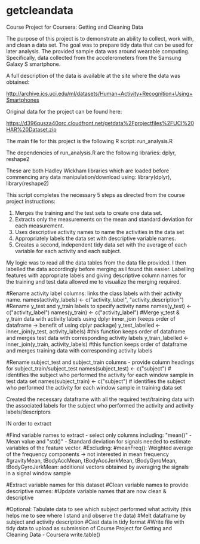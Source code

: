 getcleandata
============

Course Project for Coursera: Getting and Cleaning Data

The purpose of this project is to demonstrate an ability to collect, work with, and clean a data set. The goal was to prepare tidy data that can be used for later analysis. The provided sample data was around wearable computing. Specifically, data collected from the accelerometers from the Samsung Galaxy S smartphone. 

A full description of the data is available at the site where the data was obtained: 

http://archive.ics.uci.edu/ml/datasets/Human+Activity+Recognition+Using+Smartphones 

Original data for the project can be found here: 

https://d396qusza40orc.cloudfront.net/getdata%2Fprojectfiles%2FUCI%20HAR%20Dataset.zip 

The main file for this project is the following R script: run_analysis.R

The dependencies of run_analysis.R are the following libraries: dplyr, reshape2

These are both Hadley Wickham libraries which are loaded before commencing any data manipulation/download using: library(dplyr), library(reshape2)

This script completes the necessary 5 steps as directed from the course project instructions:

1) Merges the training and the test sets to create one data set.
2) Extracts only the measurements on the mean and standard deviation for each measurement. 
3) Uses descriptive activity names to name the activities in the data set
4) Appropriately labels the data set with descriptive variable names. 
5) Creates a second, independent tidy data set with the average of each variable for each activity and each subject. 


My logic was to read all the data tables from the data file provided. I then labelled the data accordingly before merging as I found this easier. Labelling features with appropriate labels and giving descriptive column names for the training and test data allowed me to visualize the merging required. 

#Rename activity label columns: links the class labels with their activity name.
names(activity_labels) <- c("activity_label", "activity_description")
#Rename y_test and y_train labels to specify activity name
names(y_test) <- c("activity_label")
names(y_train) <- c("activity_label")
#Merge y_test & y_train data with activity labels using dplyr inner_join (keeps order of dataframe -> benefit of using dplyr package)
y_test_labelled <- inner_join(y_test, activity_labels) #this function keeps order of dataframe and merges test data with corresponding activity labels
y_train_labelled <- inner_join(y_train, activity_labels) #this function keeps order of dataframe and merges training data with corresponding activity labels

#Rename subject_test and subject_train columns - provide column headings for subject_train/subject_test
names(subject_test) <- c("subject") # identifies the subject who performed the activity for each window sample in test data set
names(subject_train) <- c("subject") # identifies the subject who performed the activity for each window sample in training data set

Created the necessary dataframe with all the required test/training data with the associated labels for the subject who performed the activity and activity labels/descriptors

IN order to extract 

#Find variable names to extract - select only columns including: "mean()" - Mean value and "std()" - Standard deviation for signals needed to estimate variables of the feature vector. 
#Excluding:
#meanFreq(): Weighted average of the frequency components -> not interested in mean frequency
#gravityMean, tBodyAccMean, tBodyAccJerkMean, tBodyGyroMean, tBodyGyroJerkMean: additional vectors obtained by averaging the signals in a signal window sample

#Extract variable names for this dataset
#Clean variable names to provide descriptive names:
#Update variable names that are now clean & descriptive

#Optional: Tabulate data to see which subject performed what activity (this helps me to see where I stand and observe the data)
#Melt dataframe by subject and activity description
#Cast data in tidy format 
#Write file with tidy data to upload as submission of Course Project for Getting and Cleaning Data - Coursera
write.table() 